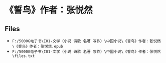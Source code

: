 # 《誓鸟》作者：张悦然

## Files

- `F:/5000G电子书\I01-文学（小说 诗歌 名著 写作）\中国小说\《誓鸟》作者：张悦然\《誓鸟》作者：张悦然.epub`
- `F:/5000G电子书\I01-文学（小说 诗歌 名著 写作）\中国小说\《誓鸟》作者：张悦然\files.txt`
